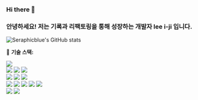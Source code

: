 ### Hi there 👋

### 안녕하세요! 저는 기록과 리팩토링을 통해 성장하는 개발자 lee i-ji 입니다.

![Seraphicblue's GitHub stats](https://github-readme-stats.vercel.app/api?username=seraphicblue&show_icons=true&theme=radical)

🚀 **기술 스택:**

<img src="https://img.shields.io/badge/java-007396?style=for-the-badge&logo=java&logoColor=white"> <br>
<img src="https://img.shields.io/badge/mysql-4479A1?style=for-the-badge&logo=mysql&logoColor=white"> 
<img src="https://img.shields.io/badge/spring-6DB33F?style=for-the-badge&logo=spring&logoColor=white"> 
<img src="https://img.shields.io/badge/springboot-6DB33F?style=for-the-badge&logo=springboot&logoColor=white"> <br>
<img src="https://img.shields.io/badge/docker-2496ED?style=for-the-badge&logo=docker&logoColor=white">
<img src="https://img.shields.io/badge/redis-DC382D?style=for-the-badge&logo=redis&logoColor=white"> 
<img src="https://img.shields.io/badge/springscheduler-6DB33F?style=for-the-badge&logo=spring&logoColor=white"> <br>
<img src="https://img.shields.io/badge/springcloudgateway-6DB33F?style=for-the-badge&logo=spring&logoColor=white"> 
<img src="https://img.shields.io/badge/feignclient-6DB33F?style=for-the-badge&logo=spring&logoColor=white"> 
<img src="https://img.shields.io/badge/jmeter-D22128?style=for-the-badge&logo=apache%20jmeter&logoColor=white"> 
<img src="https://img.shields.io/badge/html5-E34F26?style=for-the-badge&logo=html5&logoColor=white">
<img src="https://img.shields.io/badge/css-1572B6?style=for-the-badge&logo=css3&logoColor=white"> <br>
<img src="https://img.shields.io/badge/javascript-F7DF1E?style=for-the-badge&logo=javascript&logoColor=black"> 
<img src="https://img.shields.io/badge/jquery-0769AD?style=for-the-badge&logo=jquery&logoColor=white"> 

<!--
**seraphicblue/seraphicblue** is a ✨ _special_ ✨ repository because its `README.md` (this file) appears on your GitHub profile.

Here are some ideas to get you started:

- 🔭 I’m currently working on ...
- 🌱 I’m currently learning ...
- 👯 I’m looking to collaborate on ...
- 🤔 I’m looking for help with ...
- 💬 Ask me about ...
- 📫 How to reach me: ...
- 😄 Pronouns: ...
- ⚡ Fun fact: ...
-->
